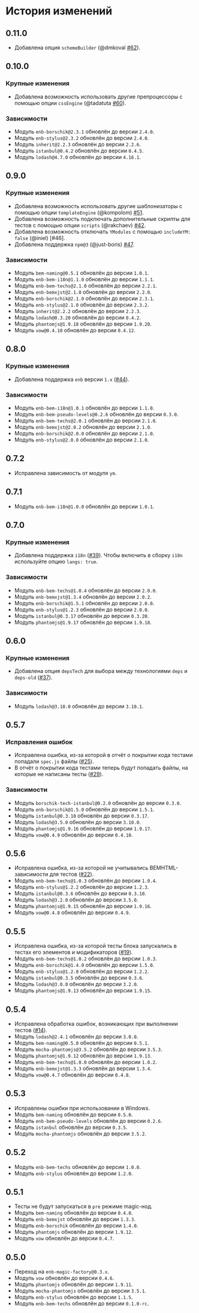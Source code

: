 История изменений
=================

0.11.0
------

* Добавлена опция `schemeBuilder` (@dmkoval [#62]).

[#62]: https://github.com/enb/enb-bem-specs/pull/62

0.10.0
-----

### Крупные изменения

* Добавлена возможность использовать другие препроцессоры с помощью опции `cssEngine` (@tadatuta [#60]).

[#60]: https://github.com/enb/enb-bem-specs/pull/60

### Зависимости

* Модуль `enb-borschik@2.3.1` обновлён до версии `2.4.0`.
* Модуль `enb-stylus@2.3.2` обновлён до версии `2.4.0`.
* Модуль `inherit@2.2.3` обновлён до версии `2.2.6`.
* Модуль `istanbul@0.4.2` обновлён до версии `0.4.5`.
* Модуль `lodash@4.7.0` обновлён до версии `4.16.1`.

0.9.0
-----

### Крупные изменения

* Добавлена возможность использовать другие шаблонизаторы с помощью опции `templateEngine` (@kompolom) [#51].
* Добавлена возможность подключать дополнительные скрипты для тестов с помощью опции `scripts` (@rakchaev) [#42].
* Добавлена возможность отключать `YModules` с помощью `includeYM: false` (@iniel) [#46].
* Добавлена поддержка `npm@3` (@just-boris) [#47].

### Зависимости

* Модуль `bem-naming@0.5.1` обновлён до версии `1.0.1`.
* Модуль `enb-bem-i18n@1.1.0` обновлён до версии `1.1.1`.
* Модуль `enb-bem-techs@2.1.0` обновлён до версии `2.2.1`.
* Модуль `enb-bemxjst@2.1.0` обновлён до версии `2.2.0`.
* Модуль `enb-borschik@2.1.0` обновлён до версии `2.3.1`.
* Модуль `enb-stylus@2.1.0` обновлён до версии `2.3.2`.
* Модуль `inherit@2.2.2` обновлён до версии `2.2.3`.
* Модуль `lodash@0.3.20` обновлён до версии `0.4.2`.
* Модуль `phantomjs@1.9.18` обновлён до версии `1.9.20`.
* Модуль `vow@0.4.10` обновлён до версии `0.4.12`.

0.8.0
-----

### Крупные изменения

* Добавлена поддержка `enb` версии `1.x` ([#44]).

### Зависимости

* Модуль `enb-bem-i18n@1.0.1` обновлён до версии `1.1.0`.
* Модуль `enb-bem-pseudo-levels@0.2.6` обновлён до версии `0.3.0`.
* Модуль `enb-bem-techs@2.0.1` обновлён до версии `2.1.0`.
* Модуль `enb-bemxjst@2.0.2` обновлён до версии `2.1.0`.
* Модуль `enb-borschik@2.0.0` обновлён до версии `2.1.0`.
* Модуль `enb-stylus@2.0.0` обновлён до версии `2.1.0`.

0.7.2
-----

* Исправлена зависимость от модуля `ym`.

0.7.1
-----

* Модуль `enb-bem-i18n@1.0.0` обновлён до версии `1.0.1`.

0.7.0
-----

### Крупные изменения

* Добавлена поддержка `i18n` ([#39]). Чтобы включить в сборку `i18n` используйте опцию `langs: true`.

### Зависимости

* Модуль `enb-bem-techs@1.0.4` обновлён до версии `2.0.0`.
* Модуль `enb-bemxjst@1.3.4` обновлён до версии `2.0.2`.
* Модуль `enb-borschik@1.5.1` обновлён до версии `2.0.0`.
* Модуль `enb-stylus@1.2.3` обновлён до версии `2.0.0`.
* Модуль `istanbul@0.3.17` обновлён до версии `0.3.20`.
* Модуль `phantomjs@1.9.17` обновлён до версии `1.9.18`.

0.6.0
-----

### Крупные изменения

* Добавлена опция `depsTech` для выбора между технологиями `deps` и `deps-old` ([#37]).

### Зависимости

* Модуль `lodash@3.10.0` обновлён до версии `3.10.1`.

0.5.7
-----

### Исправления ошибок

* Исправлена ошибка, из-за которой в отчёт о покрытии кода тестами попадали `spec.js` файлы ([#25]).
* В отчёт о покрытии кода тестами теперь будут попадать файлы, на которые не написаны тесты ([#29]).

### Зависимости

* Модуль `borschik-tech-istanbul@0.2.0` обновлён до версии `0.3.0`.
* Модуль `enb-borschik@1.5.0` обновлён до версии `1.5.1`.
* Модуль `istanbul@0.3.10` обновлён до версии `0.3.17`.
* Модуль `lodash@3.5.0` обновлён до версии `3.10.0`.
* Модуль `phantomjs@1.9.16` обновлён до версии `1.9.17`.
* Модуль `vow@0.4.9` обновлён до версии `0.4.10`.

0.5.6
-----

* Исправлена ошибка, из-за которой не учитывались BEMHTML-зависимости для тестов ([#22]).
* Модуль `enb-bem-techs@1.0.3` обновлён до версии `1.0.4`.
* Модуль `enb-stylus@1.2.2` обновлён до версии `1.2.3`.
* Модуль `istanbul@0.3.6` обновлён до версии `0.3.10`.
* Модуль `lodash@3.2.0` обновлён до версии `3.5.0`.
* Модуль `phantomjs@1.9.15` обновлён до версии `1.9.16`.
* Модуль `vow@0.4.8` обновлён до версии `0.4.9`.

0.5.5
-----

* Исправлена ошибка, из-за которой тесты блока запускались в тестах его элементов и модификаторов ([#19]).
* Модуль `enb-bem-techs@1.0.2` обновлён до версии `1.0.3`.
* Модуль `enb-borschik@1.4.0` обновлён до версии `1.5.0`.
* Модуль `enb-stylus@1.2.0` обновлён до версии `1.2.2`.
* Модуль `istanbul@0.3.5` обновлён до версии `0.3.6`.
* Модуль `lodash@3.0.0` обновлён до версии `3.2.0`.
* Модуль `phantomjs@1.9.13` обновлён до версии `1.9.15`.

0.5.4
-----

* Исправлена обработка ошибок, возникающих при выполнении тестов ([#14]).
* Модуль `lodash@2.4.1` обновлён до версии `3.0.0`.
* Модуль `bem-naming@0.5.0` обновлён до версии `0.5.1`.
* Модуль `mocha-phantomjs@3.5.2` обновлён до версии `3.5.3`.
* Модуль `phantomjs@1.9.12` обновлён до версии `1.9.13`.
* Модуль `enb-bem-techs@1.0.0` обновлён до версии `1.0.2`.
* Модуль `enb-bemxjst@1.3.3` обновлён до версии `1.3.4`.
* Модуль `vow@0.4.7` обновлён до версии `0.4.8`.

0.5.3
-----

* Исправлены ошибки при использовании в Windows.
* Модуль `bem-naming` обновлён до версии `0.5.0`.
* Модуль `enb-bem-pseudo-levels` обновлён до версии `0.2.6`.
* Модуль `istanbul` обновлён до версии `0.3.5`.
* Модуль `mocha-phantomjs` обновлён до версии `3.5.2`.

0.5.2
-----

* Модуль `enb-bem-techs` обновлён до версии `1.0.0`.
* Модуль `enb-stylus` обновлён до версии `1.2.0`.

0.5.1
-----

* Тесты не будут запускаться в `pre` режиме magic-нод.
* Модуль `bem-naming` обновлён до версии `0.4.0`.
* Модуль `enb-bemxjst` обновлён до версии `1.3.3`.
* Модуль `enb-borschik` обновлён до версии `1.4.0`.
* Модуль `phantomjs` обновлён до версии `1.9.12`.
* Модуль `vow` обновлён до версии `0.4.7`.

0.5.0
-----

* Переход на `enb-magic-factory@0.3.x`.
* Модуль `vow` обновлён до версии `0.4.6`.
* Модуль `phantomjs` обновлён до версии `1.9.11`.
* Модуль `mocha-phantomjs` обновлён до версии `3.5.1`.
* Модуль `enb-stylus` обновлён до версии `1.1.5`.
* Модуль `enb-bem-techs` обновлён до версии `0.1.0-rc`.

[#51]: https://github.com/enb/enb-bem-specs/pull/51
[#47]: https://github.com/enb/enb-bem-specs/pull/47
[#44]: https://github.com/enb/enb-bem-specs/pull/44
[#42]: https://github.com/enb/enb-bem-specs/pull/42
[#39]: https://github.com/enb/enb-bem-specs/issues/39
[#37]: https://github.com/enb/enb-bem-specs/issues/37
[#29]: https://github.com/enb/enb-bem-specs/pull/29
[#25]: https://github.com/enb/enb-bem-specs/issues/25
[#22]: https://github.com/enb/enb-bem-specs/issues/22
[#19]: https://github.com/enb/enb-bem-specs/issues/19
[#14]: https://github.com/enb/enb-bem-specs/issues/14
